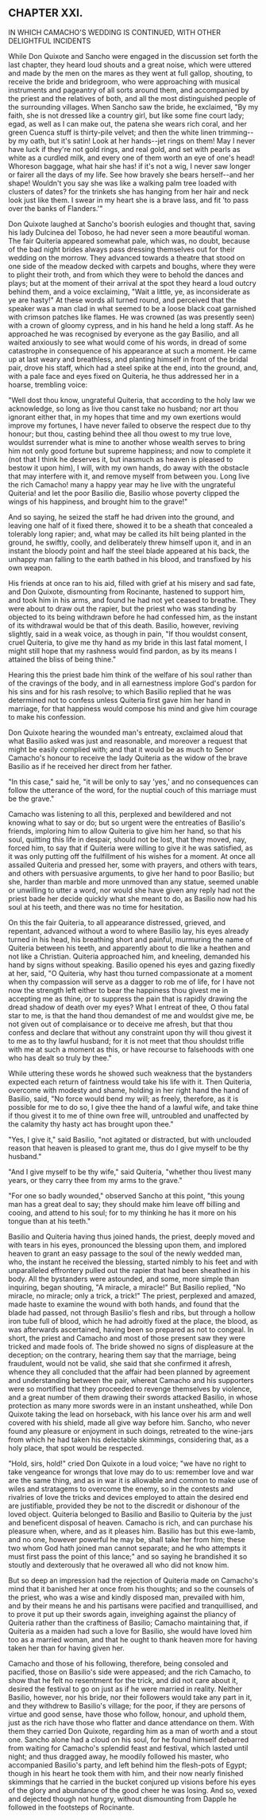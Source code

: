## CHAPTER XXI.

IN WHICH CAMACHO'S WEDDING IS CONTINUED, WITH OTHER DELIGHTFUL INCIDENTS


While Don Quixote and Sancho were engaged in the discussion set forth the
last chapter, they heard loud shouts and a great noise, which were
uttered and made by the men on the mares as they went at full gallop,
shouting, to receive the bride and bridegroom, who were approaching with
musical instruments and pageantry of all sorts around them, and
accompanied by the priest and the relatives of both, and all the most
distinguished people of the surrounding villages. When Sancho saw the
bride, he exclaimed, "By my faith, she is not dressed like a country
girl, but like some fine court lady; egad, as well as I can make out, the
patena she wears rich coral, and her green Cuenca stuff is thirty-pile
velvet; and then the white linen trimming--by my oath, but it's satin!
Look at her hands--jet rings on them! May I never have luck if they're
not gold rings, and real gold, and set with pearls as white as a curdled
milk, and every one of them worth an eye of one's head! Whoreson baggage,
what hair she has! if it's not a wig, I never saw longer or fairer all
the days of my life. See how bravely she bears herself--and her shape!
Wouldn't you say she was like a walking palm tree loaded with clusters of
dates? for the trinkets she has hanging from her hair and neck look just
like them. I swear in my heart she is a brave lass, and fit 'to pass over
the banks of Flanders.'"

Don Quixote laughed at Sancho's boorish eulogies and thought that, saving
his lady Dulcinea del Toboso, he had never seen a more beautiful woman.
The fair Quiteria appeared somewhat pale, which was, no doubt, because of
the bad night brides always pass dressing themselves out for their
wedding on the morrow. They advanced towards a theatre that stood on one
side of the meadow decked with carpets and boughs, where they were to
plight their troth, and from which they were to behold the dances and
plays; but at the moment of their arrival at the spot they heard a loud
outcry behind them, and a voice exclaiming, "Wait a little, ye, as
inconsiderate as ye are hasty!" At these words all turned round, and
perceived that the speaker was a man clad in what seemed to be a loose
black coat garnished with crimson patches like flames. He was crowned (as
was presently seen) with a crown of gloomy cypress, and in his hand he
held a long staff. As he approached he was recognised by everyone as the
gay Basilio, and all waited anxiously to see what would come of his
words, in dread of some catastrophe in consequence of his appearance at
such a moment. He came up at last weary and breathless, and planting
himself in front of the bridal pair, drove his staff, which had a steel
spike at the end, into the ground, and, with a pale face and eyes fixed
on Quiteria, he thus addressed her in a hoarse, trembling voice:

"Well dost thou know, ungrateful Quiteria, that according to the holy law
we acknowledge, so long as live thou canst take no husband; nor art thou
ignorant either that, in my hopes that time and my own exertions would
improve my fortunes, I have never failed to observe the respect due to
thy honour; but thou, casting behind thee all thou owest to my true love,
wouldst surrender what is mine to another whose wealth serves to bring
him not only good fortune but supreme happiness; and now to complete it
(not that I think he deserves it, but inasmuch as heaven is pleased to
bestow it upon him), I will, with my own hands, do away with the obstacle
that may interfere with it, and remove myself from between you. Long live
the rich Camacho! many a happy year may he live with the ungrateful
Quiteria! and let the poor Basilio die, Basilio whose poverty clipped the
wings of his happiness, and brought him to the grave!"

And so saying, he seized the staff he had driven into the ground, and
leaving one half of it fixed there, showed it to be a sheath that
concealed a tolerably long rapier; and, what may be called its hilt being
planted in the ground, he swiftly, coolly, and deliberately threw himself
upon it, and in an instant the bloody point and half the steel blade
appeared at his back, the unhappy man falling to the earth bathed in his
blood, and transfixed by his own weapon.

His friends at once ran to his aid, filled with grief at his misery and
sad fate, and Don Quixote, dismounting from Rocinante, hastened to
support him, and took him in his arms, and found he had not yet ceased to
breathe. They were about to draw out the rapier, but the priest who was
standing by objected to its being withdrawn before he had confessed him,
as the instant of its withdrawal would be that of this death. Basilio,
however, reviving slightly, said in a weak voice, as though in pain, "If
thou wouldst consent, cruel Quiteria, to give me thy hand as my bride in
this last fatal moment, I might still hope that my rashness would find
pardon, as by its means I attained the bliss of being thine."

Hearing this the priest bade him think of the welfare of his soul rather
than of the cravings of the body, and in all earnestness implore God's
pardon for his sins and for his rash resolve; to which Basilio replied
that he was determined not to confess unless Quiteria first gave him her
hand in marriage, for that happiness would compose his mind and give him
courage to make his confession.

Don Quixote hearing the wounded man's entreaty, exclaimed aloud that what
Basilio asked was just and reasonable, and moreover a request that might
be easily complied with; and that it would be as much to Senor Camacho's
honour to receive the lady Quiteria as the widow of the brave Basilio as
if he received her direct from her father.

"In this case," said he, "it will be only to say 'yes,' and no
consequences can follow the utterance of the word, for the nuptial couch
of this marriage must be the grave."

Camacho was listening to all this, perplexed and bewildered and not
knowing what to say or do; but so urgent were the entreaties of Basilio's
friends, imploring him to allow Quiteria to give him her hand, so that
his soul, quitting this life in despair, should not be lost, that they
moved, nay, forced him, to say that if Quiteria were willing to give it
he was satisfied, as it was only putting off the fulfillment of his
wishes for a moment. At once all assailed Quiteria and pressed her, some
with prayers, and others with tears, and others with persuasive
arguments, to give her hand to poor Basilio; but she, harder than marble
and more unmoved than any statue, seemed unable or unwilling to utter a
word, nor would she have given any reply had not the priest bade her
decide quickly what she meant to do, as Basilio now had his soul at his
teeth, and there was no time for hesitation.

On this the fair Quiteria, to all appearance distressed, grieved, and
repentant, advanced without a word to where Basilio lay, his eyes already
turned in his head, his breathing short and painful, murmuring the name
of Quiteria between his teeth, and apparently about to die like a heathen
and not like a Christian. Quiteria approached him, and kneeling, demanded
his hand by signs without speaking. Basilio opened his eyes and gazing
fixedly at her, said, "O Quiteria, why hast thou turned compassionate at
a moment when thy compassion will serve as a dagger to rob me of life,
for I have not now the strength left either to bear the happiness thou
givest me in accepting me as thine, or to suppress the pain that is
rapidly drawing the dread shadow of death over my eyes? What I entreat of
thee, O thou fatal star to me, is that the hand thou demandest of me and
wouldst give me, be not given out of complaisance or to deceive me
afresh, but that thou confess and declare that without any constraint
upon thy will thou givest it to me as to thy lawful husband; for it is
not meet that thou shouldst trifle with me at such a moment as this, or
have recourse to falsehoods with one who has dealt so truly by thee."

While uttering these words he showed such weakness that the bystanders
expected each return of faintness would take his life with it. Then
Quiteria, overcome with modesty and shame, holding in her right hand the
hand of Basilio, said, "No force would bend my will; as freely,
therefore, as it is possible for me to do so, I give thee the hand of a
lawful wife, and take thine if thou givest it to me of thine own free
will, untroubled and unaffected by the calamity thy hasty act has brought
upon thee."

"Yes, I give it," said Basilio, "not agitated or distracted, but with
unclouded reason that heaven is pleased to grant me, thus do I give
myself to be thy husband."

"And I give myself to be thy wife," said Quiteria, "whether thou livest
many years, or they carry thee from my arms to the grave."

"For one so badly wounded," observed Sancho at this point, "this young
man has a great deal to say; they should make him leave off billing and
cooing, and attend to his soul; for to my thinking he has it more on his
tongue than at his teeth."

Basilio and Quiteria having thus joined hands, the priest, deeply moved
and with tears in his eyes, pronounced the blessing upon them, and
implored heaven to grant an easy passage to the soul of the newly wedded
man, who, the instant he received the blessing, started nimbly to his
feet and with unparalleled effrontery pulled out the rapier that had been
sheathed in his body. All the bystanders were astounded, and some, more
simple than inquiring, began shouting, "A miracle, a miracle!" But
Basilio replied, "No miracle, no miracle; only a trick, a trick!" The
priest, perplexed and amazed, made haste to examine the wound with both
hands, and found that the blade had passed, not through Basilio's flesh
and ribs, but through a hollow iron tube full of blood, which he had
adroitly fixed at the place, the blood, as was afterwards ascertained,
having been so prepared as not to congeal. In short, the priest and
Camacho and most of those present saw they were tricked and made fools
of. The bride showed no signs of displeasure at the deception; on the
contrary, hearing them say that the marriage, being fraudulent, would not
be valid, she said that she confirmed it afresh, whence they all
concluded that the affair had been planned by agreement and understanding
between the pair, whereat Camacho and his supporters were so mortified
that they proceeded to revenge themselves by violence, and a great number
of them drawing their swords attacked Basilio, in whose protection as
many more swords were in an instant unsheathed, while Don Quixote taking
the lead on horseback, with his lance over his arm and well covered with
his shield, made all give way before him. Sancho, who never found any
pleasure or enjoyment in such doings, retreated to the wine-jars from
which he had taken his delectable skimmings, considering that, as a holy
place, that spot would be respected.

"Hold, sirs, hold!" cried Don Quixote in a loud voice; "we have no right
to take vengeance for wrongs that love may do to us: remember love and
war are the same thing, and as in war it is allowable and common to make
use of wiles and stratagems to overcome the enemy, so in the contests and
rivalries of love the tricks and devices employed to attain the desired
end are justifiable, provided they be not to the discredit or dishonour
of the loved object. Quiteria belonged to Basilio and Basilio to Quiteria
by the just and beneficent disposal of heaven. Camacho is rich, and can
purchase his pleasure when, where, and as it pleases him. Basilio has but
this ewe-lamb, and no one, however powerful he may be, shall take her
from him; these two whom God hath joined man cannot separate; and he who
attempts it must first pass the point of this lance;" and so saying he
brandished it so stoutly and dexterously that he overawed all who did not
know him.

But so deep an impression had the rejection of Quiteria made on Camacho's
mind that it banished her at once from his thoughts; and so the counsels
of the priest, who was a wise and kindly disposed man, prevailed with
him, and by their means he and his partisans were pacified and
tranquillised, and to prove it put up their swords again, inveighing
against the pliancy of Quiteria rather than the craftiness of Basilio;
Camacho maintaining that, if Quiteria as a maiden had such a love for
Basilio, she would have loved him too as a married woman, and that he
ought to thank heaven more for having taken her than for having given
her.

Camacho and those of his following, therefore, being consoled and
pacified, those on Basilio's side were appeased; and the rich Camacho, to
show that he felt no resentment for the trick, and did not care about it,
desired the festival to go on just as if he were married in reality.
Neither Basilio, however, nor his bride, nor their followers would take
any part in it, and they withdrew to Basilio's village; for the poor, if
they are persons of virtue and good sense, have those who follow, honour,
and uphold them, just as the rich have those who flatter and dance
attendance on them. With them they carried Don Quixote, regarding him as
a man of worth and a stout one. Sancho alone had a cloud on his soul, for
he found himself debarred from waiting for Camacho's splendid feast and
festival, which lasted until night; and thus dragged away, he moodily
followed his master, who accompanied Basilio's party, and left behind him
the flesh-pots of Egypt; though in his heart he took them with him, and
their now nearly finished skimmings that he carried in the bucket
conjured up visions before his eyes of the glory and abundance of the
good cheer he was losing. And so, vexed and dejected though not hungry,
without dismounting from Dapple he followed in the footsteps of
Rocinante.




